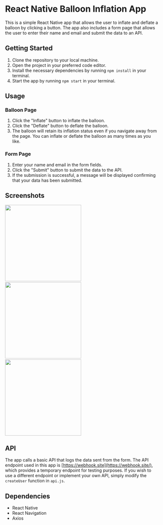 # React Native Balloon Inflation App

This is a simple React Native app that allows the user to inflate and deflate a balloon by clicking a button. The app also includes a form page that allows the user to enter their name and email and submit the data to an API.

## Getting Started

1.  Clone the repository to your local machine.
2.  Open the project in your preferred code editor.
3.  Install the necessary dependencies by running `npm install` in your terminal.
4.  Start the app by running `npm start` in your terminal.

## Usage

### Balloon Page

1.  Click the "Inflate" button to inflate the balloon.
2.  Click the "Deflate" button to deflate the balloon.
3.  The balloon will retain its inflation status even if you navigate away from the page. You can inflate or deflate the balloon as many times as you like.

### Form Page

1.  Enter your name and email in the form fields.
2.  Click the "Submit" button to submit the data to the API.
3.  If the submission is successful, a message will be displayed confirming that your data has been submitted.

## Screenshots

<p float="center">
<img src="https://user-images.githubusercontent.com/73775321/236644334-7c9ba3bf-c5b0-4c74-8eb3-8faf34d11efc.jpg" width="250" />&emsp;
<img src="https://user-images.githubusercontent.com/73775321/236644254-fa042aa1-5ada-47c7-8479-78a6273bbdf1.jpg" width="250"/>&emsp;
<img src="https://user-images.githubusercontent.com/73775321/236644245-59b4ea1d-bb5a-47a3-b080-c3b980335d46.jpg" width="250"/>
</p>

## API

The app calls a basic API that logs the data sent from the form. The API endpoint used in this app is [https://webhook.site](https://webhook.site/), which provides a temporary endpoint for testing purposes. If you wish to use a different endpoint or implement your own API, simply modify the `createUser` function in `api.js`.

## Dependencies

-   React Native
-   React Navigation
-   Axios


